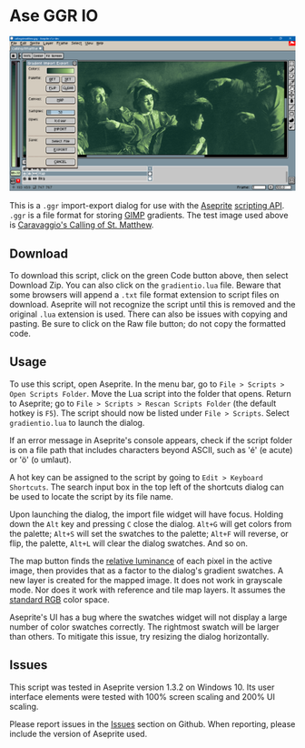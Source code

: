 # Ase GGR IO

![Screen Cap](screenCap.png)

This is a `.ggr` import-export dialog for use with the [Aseprite](https://www.aseprite.org/) [scripting API](https://github.com/aseprite/api). `.ggr` is a file format for storing [GIMP](https://www.gimp.org/) gradients. The test image used above is [Caravaggio's Calling of St. Matthew](https://www.wikiwand.com/en/The_Calling_of_St_Matthew).

## Download

To download this script, click on the green Code button above, then select Download Zip. You can also click on the `gradientio.lua` file. Beware that some browsers will append a `.txt` file format extension to script files on download. Aseprite will not recognize the script until this is removed and the original `.lua` extension is used. There can also be issues with copying and pasting. Be sure to click on the Raw file button; do not copy the formatted code.

## Usage

To use this script, open Aseprite. In the menu bar, go to `File > Scripts > Open Scripts Folder`. Move the Lua script into the folder that opens. Return to Aseprite; go to `File > Scripts > Rescan Scripts Folder` (the default hotkey is `F5`). The script should now be listed under `File > Scripts`. Select `gradientio.lua` to launch the dialog.

If an error message in Aseprite's console appears, check if the script folder is on a file path that includes characters beyond ASCII, such as 'é' (e acute) or 'ö' (o umlaut).

A hot key can be assigned to the script by going to `Edit > Keyboard Shortcuts`. The search input box in the top left of the shortcuts dialog can be used to locate the script by its file name.

Upon launching the dialog, the import file widget will have focus. Holding down the `Alt` key and pressing `C` close the dialog. `Alt+G` will get colors from the palette; `Alt+S` will set the swatches to the palette; `Alt+F` will reverse, or flip, the palette, `Alt+L` will clear the dialog swatches. And so on.

The map button finds the [relative luminance](https://www.wikiwand.com/en/Relative_luminance) of each pixel in the active image, then provides that as a factor to the dialog's gradient swatches. A new layer is created for the mapped image. It does not work in grayscale mode. Nor does it work with reference and tile map layers. It assumes the [standard RGB](https://www.wikiwand.com/en/SRGB) color space.

Aseprite's UI has a bug where the swatches widget will not display a large number of color swatches correctly. The rightmost swatch will be larger than others. To mitigate this issue, try resizing the dialog horizontally.

## Issues

This script was tested in Aseprite version 1.3.2 on Windows 10. Its user interface elements were tested with 100% screen scaling and 200% UI scaling.

Please report issues in the [Issues](https://github.com/behreajj/AseGgrIo/issues) section on Github. When reporting, please include the version of Aseprite used.